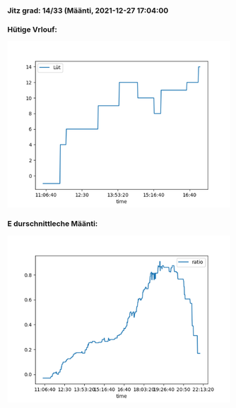 ### Jitz grad: 14/33 (Määnti, 2021-12-27 17:04:00

### Hütige Vrlouf:
![Graph](Today.png)

### E durschnittleche Määnti:
![Graph](Määnti.png)